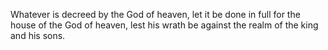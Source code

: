 Whatever is decreed by the God of heaven, let it be done in full for the house of the God of heaven, lest his wrath be against the realm of the king and his sons.
